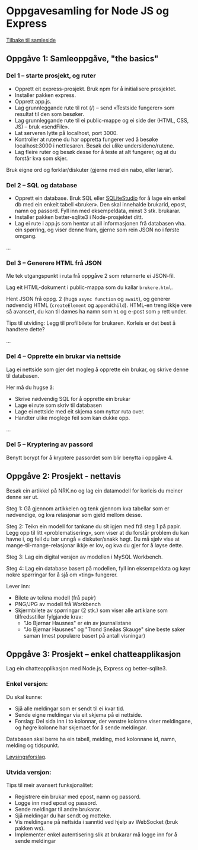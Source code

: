# Oppgavesamling for Node JS og Express
[Tilbake til samleside](../README.md)

## Oppgåve 1: Samleoppgåve, "the basics"

### Del 1 – starte prosjekt, og ruter
- Opprett eit express-prosjekt. Bruk npm for å initialisere prosjektet.
- Installer pakken express.
- Opprett app.js.
- Lag grunnleggande rute til rot (/) – send «Testside fungerer» som resultat til den som besøker.
- Lag grunnleggande rute til ei public-mappe og ei side der (HTML, CSS, JS) – bruk «sendFile».
- Lat serveren lytte på localhost, port 3000.
- Kontroller at rutene du har oppretta fungerer ved å besøke localhost:3000 i nettlesaren. Besøk dei ulike undersidene/rutene.
- Lag fleire ruter og besøk desse for å teste at alt fungerer, og at du forstår kva som skjer.

Bruk eigne ord og forklar/diskuter (gjerne med ein nabo, eller lærar).

### Del 2 – SQL og database
- Opprett ein database. Bruk SQL eller [SQLiteStudio](https://sqlitestudio.pl/) for å lage ein enkel db med ein enkelt tabell «bruker». Den skal innehalde brukarid, epost, namn og passord. Fyll inn med eksempeldata, minst 3 stk. brukarar.
- Installer pakken better-sqlite3 i Node-prosjektet ditt.
- Lag ei rute i app.js som hentar ut all informasjonen frå databasen vha. ein spørring, og viser denne fram, gjerne som rein JSON no i første omgang.

…

### Del 3 – Generere HTML frå JSON
Me tek utgangspunkt i ruta frå oppgåve 2 som returnerte ei JSON-fil.

Lag eit HTML-dokument i public-mappa som du kallar `brukere.html`.

Hent JSON frå oppg. 2 (hugs `async function` og `await`), og generer nødvendig HTML (`createElement` og `appendChild`). HTML-en treng ikkje vere så avansert, du kan til dømes ha namn som `h1` og e-post som `p` rett under.

Tips til utviding: Legg til profilbilete for brukaren. Korleis er det best å handtere dette?

…

### Del 4 – Opprette ein brukar via nettside
Lag ei nettside som gjer det mogleg å opprette ein brukar, og skrive denne til databasen.

Her må du hugse å:
- Skrive nødvendig SQL for å opprette ein brukar
- Lage ei rute som skriv til databasen
- Lage ei nettside med eit skjema som nyttar ruta over.
- Handter ulike moglege feil som kan dukke opp. 

…

### Del 5 – Kryptering av passord
Benytt bcrypt for å kryptere passordet som blir benytta i oppgåve 4. 

## Oppgåve 2: Prosjekt - nettavis
Besøk ein artikkel på NRK.no og lag ein datamodell for korleis du meiner denne ser ut.

Steg 1: Gå gjennom artikkelen og tenk gjennom kva tabellar som er nødvendige, og kva relasjonar som gjeld mellom desse.

Steg 2: Teikn ein modell for tankane du sit igjen med frå steg 1 på papir. Legg opp til litt «problematisering», som viser at du forstår problem du kan havne i, og feil du bør unngå = diskuter/snakk høgt. Du må sjølv vise at mange-til-mange-relasjonar ikkje er lov, og kva du gjer for å løyse dette.

Steg 3: Lag ein digital versjon av modellen i MySQL Workbench.

Steg 4: Lag ein database basert på modellen, fyll inn eksempeldata og køyr nokre spørringar for å sjå om «ting» fungerer.

Lever inn: 
- Bilete av teikna modell (frå papir)
- PNG/JPG av modell frå Workbench
- Skjermbilete av spørringar (2 stk.) som viser alle artiklane som tilfredsstiller fylgjande krav:
    - "Jo Bjørnar Hausnes" er ein av journalistane
    - "Jo Bjørnar Hausnes" og "Trond Sneåas Skauge" sine beste saker saman (mest populære basert på antall visningar)

## Oppgåve 3: Prosjekt – enkel chatteapplikasjon
Lag ein chatteapplikasjon med Node.js, Express og better-sqlite3.

### Enkel versjon: 

Du skal kunne:
- Sjå alle meldingar som er sendt til ei kvar tid.
- Sende eigne meldingar via eit skjema på ei nettside.
- Forslag: Del sida inn i to kolonnar, der venstre kolonne viser meldingane, og høgre kolonne har skjemaet for å sende meldingar.

Databasen skal berre ha ein tabell, melding, med kolonnane id, namn, melding og tidspunkt.

[Løysingsforslag](../eksempel/nodejs/chat-klasserom/).

### Utvida versjon:
Tips til meir avansert funksjonalitet:
- Registrere ein brukar med epost, namn og passord.
- Logge inn med epost og passord.
- Sende meldingar til andre brukarar.
- Sjå meldingar du har sendt og motteke.
- Vis meldingane på nettsida i sanntid ved hjelp av WebSocket (bruk pakken ws).
- Implementer enkel autentisering slik at brukarar må logge inn for å sende meldingar